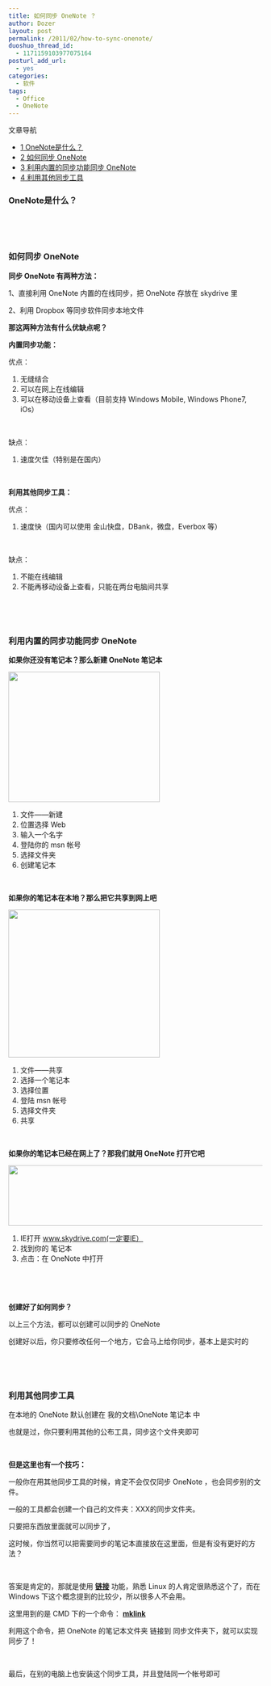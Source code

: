 ```yaml
---
title: 如何同步 OneNote ？
author: Dozer
layout: post
permalink: /2011/02/how-to-sync-onenote/
duoshuo_thread_id:
  - 1171159103977075164
posturl_add_url:
  - yes
categories:
  - 软件
tags:
  - Office
  - OneNote
---
```

<div id="toc_container" class="no_bullets">
  <p class="toc_title">
    文章导航
  </p>
  
  <ul class="toc_list">
    <li>
      <a href="#OneNote"><span class="toc_number toc_depth_1">1</span> OneNote是什么？</a>
    </li>
    <li>
      <a href="#_OneNote"><span class="toc_number toc_depth_1">2</span> 如何同步 OneNote</a>
    </li>
    <li>
      <a href="#_OneNote-2"><span class="toc_number toc_depth_1">3</span> 利用内置的同步功能同步 OneNote</a>
    </li>
    <li>
      <a href="#i"><span class="toc_number toc_depth_1">4</span> 利用其他同步工具</a>
    </li>
  </ul>
</div>

### <span id="OneNote">OneNote是什么？</span>



&nbsp;

&nbsp;

### <span id="_OneNote">如何同步 OneNote</span>

**同步 OneNote 有两种方法：**

1、直接利用 OneNote 内置的在线同步，把 OneNote 存放在 skydrive 里

2、利用 Dropbox 等同步软件同步本地文件

<!--more-->

**那这两种方法有什么优缺点呢？**

**内置同步功能：**

优点：

1.  无缝结合
2.  可以在网上在线编辑
3.  可以在移动设备上查看（目前支持 Windows Mobile, Windows Phone7, iOs）

&nbsp;

缺点：

1.  速度欠佳（特别是在国内）

&nbsp;

**利用其他同步工具：**

优点：

1.  速度快（国内可以使用 金山快盘，DBank，微盘，Everbox 等）

&nbsp;

缺点：

1.  不能在线编辑
2.  不能再移动设备上查看，只能在两台电脑间共享

&nbsp;

&nbsp;

### <span id="_OneNote-2">利用内置的同步功能同步 OneNote</span>

**如果你还没有笔记本？那么新建 OneNote 笔记本**

[<img class="alignnone size-medium wp-image-232" title="create" alt="" src="http://www.dozer.cc/wp-content/uploads/2011/02/create-300x258.png" width="300" height="258" />][1]

1.  文件——新建
2.  位置选择 Web
3.  输入一个名字
4.  登陆你的 msn 帐号
5.  选择文件夹
6.  创建笔记本

&nbsp;

**如果你的笔记本在本地？那么把它共享到网上吧**

[<img class="alignnone size-medium wp-image-233" title="share" alt="" src="http://www.dozer.cc/wp-content/uploads/2011/02/share-300x293.png" width="300" height="293" />][2]

1.  文件——共享
2.  选择一个笔记本
3.  选择位置
4.  登陆 msn 帐号
5.  选择文件夹
6.  共享

&nbsp;

**如果你的笔记本已经在网上了？那我们就用 OneNote 打开它吧**

[<img class="alignnone size-full wp-image-234" title="web" alt="" src="http://www.dozer.cc/wp-content/uploads/2011/02/web.png" width="533" height="120" />][3]

1.  IE打开 www.skydrive.com(一定要IE）
2.  找到你的 笔记本
3.  点击：在 OneNote 中打开

&nbsp;

&nbsp;

**创建好了如何同步？**

以上三个方法，都可以创建可以同步的 OneNote

创建好以后，你只要修改任何一个地方，它会马上给你同步，基本上是实时的

&nbsp;

&nbsp;

### <span id="i">利用其他同步工具</span>

在本地的 OneNote 默认创建在 我的文档\OneNote 笔记本 中

也就是过，你只要利用其他的公布工具，同步这个文件夹即可

&nbsp;

**但是这里也有一个技巧：**

一般你在用其他同步工具的时候，肯定不会仅仅同步 OneNote ，也会同步别的文件。

一般的工具都会创建一个自己的文件夹：XXX的同步文件夹。

只要把东西放里面就可以同步了，

这时候，你当然可以把需要同步的笔记本直接放在这里面，但是有没有更好的方法？

&nbsp;

答案是肯定的，那就是使用 **<a href="http://www.google.com/search?q=windows+%E9%93%BE%E6%8E%A5" target="_blank">链接</a>** 功能，熟悉 Linux 的人肯定很熟悉这个了，而在 Windows 下这个概念提到的比较少，所以很多人不会用。

这里用到的是 CMD 下的一个命令： **<a href="http://www.google.com/search?q=mklink" target="_blank">mklink</a>**

利用这个命令，把 OneNote 的笔记本文件夹 链接到 同步文件夹下，就可以实现同步了！

&nbsp;

最后，在别的电脑上也安装这个同步工具，并且登陆同一个帐号即可

 [1]: http://www.dozer.cc/wp-content/uploads/2011/02/create.png
 [2]: http://www.dozer.cc/wp-content/uploads/2011/02/share.png
 [3]: http://www.dozer.cc/wp-content/uploads/2011/02/web.png
